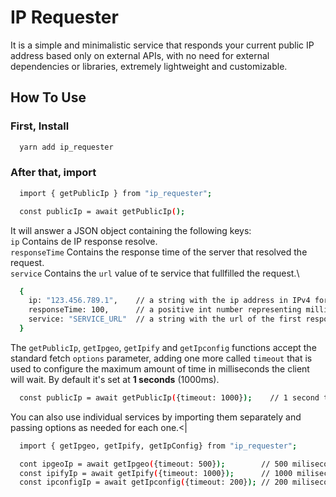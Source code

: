 # IP Requester

It is a simple and minimalistic service that responds your current public IP address based only on external APIs, with no need for external dependencies or libraries, extremely lightweight and customizable.

## How To Use

### First, Install
>
```bash
  yarn add ip_requester
```

### After that, import
>
```bash
  import { getPublicIp } from "ip_requester";

  const publicIp = await getPublicIp();
```

It will answer a JSON object containing the following keys:\
`ip`            Contains de IP response resolve.\
`responseTime`  Contains the response time of the server that resolved the request.\
`service`       Contains the `url` value of te service that fullfilled the request.\
>
```bash
  {
    ip: "123.456.789.1",    // a string with the ip address in IPv4 format.
    responseTime: 100,      // a positive int number representing milliseconds.
    service: "SERVICE_URL"  // a string with the url of the first responder service.
  }
```

The `getPublicIp`, `getIpgeo`, `getIpify` and `getIpconfig` functions accept the standard fetch `options` parameter,
adding one more called `timeout` that is used to configure the maximum amount of time in milliseconds the client will wait.
By default it's set at **1 seconds** (1000ms).
>
```bash
  const publicIp = await getPublicIp({timeout: 1000});    // 1 second timeout.
```

You can also use individual services by importing them separately and passing options as needed for each one.<|
>
```bash
  import { getIpgeo, getIpify, getIpConfig} from "ip_requester";

  cont ipgeoIp = await getIpgeo({timeout: 500});        // 500 miliseconds timeout.
  const ipifyIp = await getIpify({timeout: 1000});      // 1000 miliseconds timeout.
  const ipconfigIp = await getIpconfig({timeout: 200}); // 200 miliseconds timeout.
```
